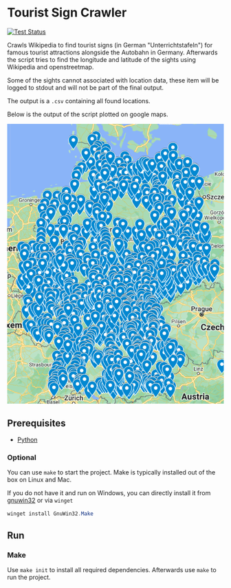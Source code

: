# Tourist Sign Crawler

[![Test Status](https://github.com/jo-hoe/tourist-sign-crawler/workflows/tests/badge.svg)](https://github.com/jo-hoe/tourist-sign-crawler/actions?workflow=tests)

Crawls Wikipedia to find tourist signs (in German "Unterrichtstafeln") for famous tourist attractions alongside the Autobahn in Germany.
Afterwards the script tries to find the longitude and latitude of the sights using Wikipedia and openstreetmap.

Some of the sights cannot associated with location data, these item will be logged to stdout and will not be part of the final output.

The output is a `.csv` containing all found locations.

Below is the output of the script plotted on google maps.

![all locations](assets/plotted.png "plotted locations")

## Prerequisites

- [Python](https://www.python.org/downloads/)

### Optional

You can use `make` to start the project.
Make is typically installed out of the box on Linux and Mac.

If you do not have it and run on Windows, you can directly install it from [gnuwin32](https://gnuwin32.sourceforge.net/packages/make.htm) or via `winget`

```PowerShell
winget install GnuWin32.Make
```

## Run

### Make

Use `make init` to install all required dependencies.
Afterwards use `make` to run the project.
